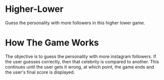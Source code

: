 # Higher-Lower
Guess the personality with more followers in this higher lower game.
# How The Game Works
The objective is to guess the personality with more instagram followers. If the user guesses correctly, then that celebrity is compared to another. This continues until
the user gets it wrong, at which point, the game ends and the user's final score is displayed.
